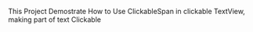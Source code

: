 This Project Demostrate How to Use ClickableSpan in clickable TextView, making part of text Clickable
